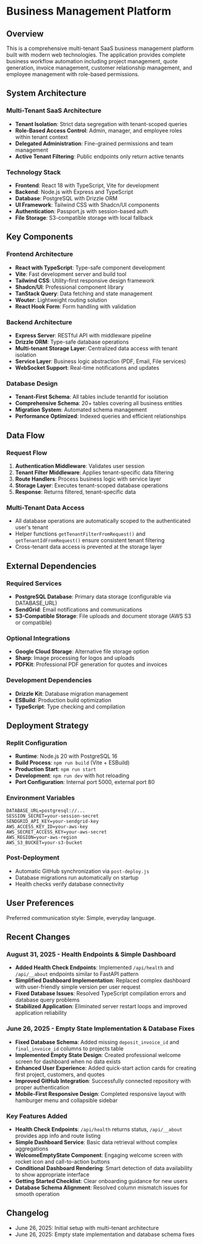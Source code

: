 # Business Management Platform

## Overview

This is a comprehensive multi-tenant SaaS business management platform built with modern web technologies. The application provides complete business workflow automation including project management, quote generation, invoice management, customer relationship management, and employee management with role-based permissions.

## System Architecture

### Multi-Tenant SaaS Architecture
- **Tenant Isolation**: Strict data segregation with tenant-scoped queries
- **Role-Based Access Control**: Admin, manager, and employee roles within tenant context
- **Delegated Administration**: Fine-grained permissions and team management
- **Active Tenant Filtering**: Public endpoints only return active tenants

### Technology Stack
- **Frontend**: React 18 with TypeScript, Vite for development
- **Backend**: Node.js with Express and TypeScript
- **Database**: PostgreSQL with Drizzle ORM
- **UI Framework**: Tailwind CSS with Shadcn/UI components
- **Authentication**: Passport.js with session-based auth
- **File Storage**: S3-compatible storage with local fallback

## Key Components

### Frontend Architecture
- **React with TypeScript**: Type-safe component development
- **Vite**: Fast development server and build tool
- **Tailwind CSS**: Utility-first responsive design framework
- **Shadcn/UI**: Professional component library
- **TanStack Query**: Data fetching and state management
- **Wouter**: Lightweight routing solution
- **React Hook Form**: Form handling with validation

### Backend Architecture
- **Express Server**: RESTful API with middleware pipeline
- **Drizzle ORM**: Type-safe database operations
- **Multi-tenant Storage Layer**: Centralized data access with tenant isolation
- **Service Layer**: Business logic abstraction (PDF, Email, File services)
- **WebSocket Support**: Real-time notifications and updates

### Database Design
- **Tenant-First Schema**: All tables include tenantId for isolation
- **Comprehensive Schema**: 20+ tables covering all business entities
- **Migration System**: Automated schema management
- **Performance Optimized**: Indexed queries and efficient relationships

## Data Flow

### Request Flow
1. **Authentication Middleware**: Validates user session
2. **Tenant Filter Middleware**: Applies tenant-specific data filtering
3. **Route Handlers**: Process business logic with service layer
4. **Storage Layer**: Executes tenant-scoped database operations
5. **Response**: Returns filtered, tenant-specific data

### Multi-Tenant Data Access
- All database operations are automatically scoped to the authenticated user's tenant
- Helper functions `getTenantFilterFromRequest()` and `getTenantIdFromRequest()` ensure consistent tenant filtering
- Cross-tenant data access is prevented at the storage layer

## External Dependencies

### Required Services
- **PostgreSQL Database**: Primary data storage (configurable via DATABASE_URL)
- **SendGrid**: Email notifications and communications
- **S3-Compatible Storage**: File uploads and document storage (AWS S3 or compatible)

### Optional Integrations
- **Google Cloud Storage**: Alternative file storage option
- **Sharp**: Image processing for logos and uploads
- **PDFKit**: Professional PDF generation for quotes and invoices

### Development Dependencies
- **Drizzle Kit**: Database migration management
- **ESBuild**: Production build optimization
- **TypeScript**: Type checking and compilation

## Deployment Strategy

### Replit Configuration
- **Runtime**: Node.js 20 with PostgreSQL 16
- **Build Process**: `npm run build` (Vite + ESBuild)
- **Production Start**: `npm run start`
- **Development**: `npm run dev` with hot reloading
- **Port Configuration**: Internal port 5000, external port 80

### Environment Variables
```
DATABASE_URL=postgresql://...
SESSION_SECRET=your-session-secret
SENDGRID_API_KEY=your-sendgrid-key
AWS_ACCESS_KEY_ID=your-aws-key
AWS_SECRET_ACCESS_KEY=your-aws-secret
AWS_REGION=your-aws-region
AWS_S3_BUCKET=your-s3-bucket
```

### Post-Deployment
- Automatic GitHub synchronization via `post-deploy.js`
- Database migrations run automatically on startup
- Health checks verify database connectivity

## User Preferences

Preferred communication style: Simple, everyday language.

## Recent Changes

### August 31, 2025 - Health Endpoints & Simple Dashboard 
- **Added Health Check Endpoints**: Implemented `/api/health` and `/api/__about` endpoints similar to FastAPI pattern
- **Simplified Dashboard Implementation**: Replaced complex dashboard with user-friendly simple version per user request
- **Fixed Database Issues**: Resolved TypeScript compilation errors and database query problems
- **Stabilized Application**: Eliminated server restart loops and improved application reliability

### June 26, 2025 - Empty State Implementation & Database Fixes
- **Fixed Database Schema**: Added missing `deposit_invoice_id` and `final_invoice_id` columns to projects table
- **Implemented Empty State Design**: Created professional welcome screen for dashboard when no data exists
- **Enhanced User Experience**: Added quick-start action cards for creating first project, customers, and quotes
- **Improved GitHub Integration**: Successfully connected repository with proper authentication
- **Mobile-First Responsive Design**: Completed responsive layout with hamburger menu and collapsible sidebar

### Key Features Added
- **Health Check Endpoints**: `/api/health` returns status, `/api/__about` provides app info and route listing
- **Simple Dashboard Service**: Basic data retrieval without complex aggregations
- **WelcomeEmptyState Component**: Engaging welcome screen with rocket icon and call-to-action buttons
- **Conditional Dashboard Rendering**: Smart detection of data availability to show appropriate interface
- **Getting Started Checklist**: Clear onboarding guidance for new users
- **Database Schema Alignment**: Resolved column mismatch issues for smooth operation

## Changelog

- June 26, 2025: Initial setup with multi-tenant architecture
- June 26, 2025: Empty state implementation and database schema fixes